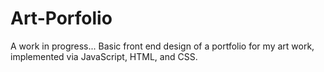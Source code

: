 # Art-Porfolio

A work in progress...
Basic front end design of a portfolio for my art work, implemented via JavaScript, HTML, and CSS.

